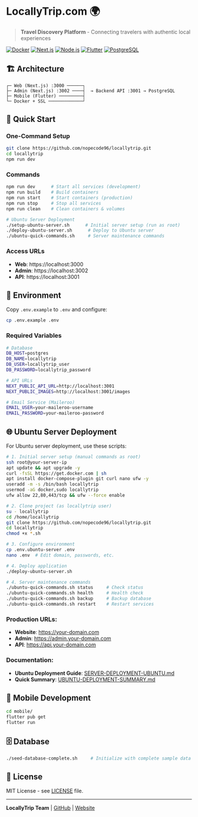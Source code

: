 # LocallyTrip.com 🌍

> **Travel Discovery Platform** - Connecting travelers with authentic local experiences

[![Docker](https://img.shields.io/badge/Docker-Ready-blue)](https://www.docker.com/)
[![Next.js](https://img.shields.io/badge/Next.js-14-black)](https://nextjs.org/)
[![Node.js](https://img.shields.io/badge/Node.js-18+-green)](https://nodejs.org/)
[![Flutter](https://img.shields.io/badge/Flutter-3.0+-blue)](https://flutter.dev/)
[![PostgreSQL](https://img.shields.io/badge/PostgreSQL-15-blue)](https://postgresql.org/)

## 🏗️ Architecture

```
┌─ Web (Next.js) :3000 ──────┐
├─ Admin (Next.js) :3002 ────┤  → Backend API :3001 → PostgreSQL
├─ Mobile (Flutter) ─────────┤
└─ Docker + SSL ─────────────┘
```

## 🚀 Quick Start

### One-Command Setup
```bash
git clone https://github.com/nopecode96/locallytrip.git
cd locallytrip
npm run dev
```

### Commands
```bash
npm run dev      # Start all services (development)
npm run build    # Build containers  
npm run start    # Start containers (production)
npm run stop     # Stop all services
npm run clean    # Clean containers & volumes

# Ubuntu Server Deployment
./setup-ubuntu-server.sh      # Initial server setup (run as root)
./deploy-ubuntu-server.sh      # Deploy to Ubuntu server
./ubuntu-quick-commands.sh     # Server maintenance commands
```

### Access URLs
- **Web**: https://localhost:3000
- **Admin**: https://localhost:3002
- **API**: https://localhost:3001

## 🔧 Environment

Copy `.env.example` to `.env` and configure:
```bash
cp .env.example .env
```

### Required Variables
```bash
# Database
DB_HOST=postgres
DB_NAME=locallytrip
DB_USER=locallytrip_user
DB_PASSWORD=locallytrip_password

# API URLs
NEXT_PUBLIC_API_URL=http://localhost:3001
NEXT_PUBLIC_IMAGES=http://localhost:3001/images

# Email Service (Maileroo)
EMAIL_USER=your-maileroo-username
EMAIL_PASSWORD=your-maileroo-password
```

## 🌐 Ubuntu Server Deployment

For Ubuntu server deployment, use these scripts:

```bash
# 1. Initial server setup (manual commands as root)
ssh root@your-server-ip
apt update && apt upgrade -y
curl -fsSL https://get.docker.com | sh
apt install docker-compose-plugin git curl nano ufw -y
useradd -m -s /bin/bash locallytrip
usermod -aG docker,sudo locallytrip
ufw allow 22,80,443/tcp && ufw --force enable

# 2. Clone project (as locallytrip user)
su - locallytrip
cd /home/locallytrip
git clone https://github.com/nopecode96/locallytrip.git
cd locallytrip
chmod +x *.sh

# 3. Configure environment
cp .env.ubuntu-server .env
nano .env  # Edit domain, passwords, etc.

# 4. Deploy application
./deploy-ubuntu-server.sh

# 4. Server maintenance commands
./ubuntu-quick-commands.sh status     # Check status
./ubuntu-quick-commands.sh health     # Health check
./ubuntu-quick-commands.sh backup     # Backup database
./ubuntu-quick-commands.sh restart    # Restart services
```

### Production URLs:
- **Website**: https://your-domain.com
- **Admin**: https://admin.your-domain.com  
- **API**: https://api.your-domain.com

### Documentation:
- **Ubuntu Deployment Guide**: [SERVER-DEPLOYMENT-UBUNTU.md](SERVER-DEPLOYMENT-UBUNTU.md)
- **Quick Summary**: [UBUNTU-DEPLOYMENT-SUMMARY.md](UBUNTU-DEPLOYMENT-SUMMARY.md)

## 📱 Mobile Development
```bash
cd mobile/
flutter pub get
flutter run
```

## 🗄️ Database
```bash
./seed-database-complete.sh     # Initialize with complete sample data
```

## 📝 License

MIT License - see [LICENSE](LICENSE) file.

---

**LocallyTrip Team** | [GitHub](https://github.com/nopecode96/locallytrip) | [Website](https://locallytrip.com)
